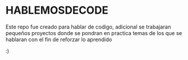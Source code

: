 # HABLEMOSDECODE
Este repo fue creado para hablar de codigo, adicional se trabajaran pequeños proyectos donde se pondran en practica temas de los que se hablaran con el fin de 
reforzar lo aprendido

:)  
